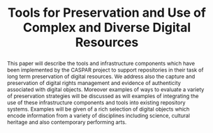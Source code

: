 ---
abstract: This paper will describe the tools and infrastructure components which have
  been implemented by the CASPAR project to support repositories in their task of
  long term preservation of digital resources. We address also the capture and preservation
  of digital rights management and evidence of authenticity associated with digital
  objects. Moreover examples of ways to evaluate a variety of preservation strategies
  will be discussed as will examples of integrating the use of these infrastructure
  components and tools into existing repository systems. Examples will be given of
  a rich selection of digital objects which encode information from a variety of disciplines
  including science, cultural heritage and also contemporary  performing arts.
creators:
- Giaretta, David
date: null
document_url: https://services.phaidra.univie.ac.at/api/object/o:294036/download
grand_parent: iPRES
institutions: []
keywords:
- san francisco
landing_page_url: https://phaidra.univie.ac.at/o:294036
language: eng
layout: publication
license: CC BY-SA 3.0 AT
notes_url: null
parent: iPRES 2009
publication_type: paper
size: 1649416
slides_url: null
source_name: iPRES
title: Tools for Preservation and Use of Complex and Diverse Digital Resources
year: 2009
---
